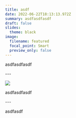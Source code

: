 ```yaml
---
title: asdf
date: 2022-06-22T18:13:13.972Z
summary: asdfasdfasdf
draft: false
slides:
  theme: black
image:
  filename: featured
  focal_point: Smart
  preview_only: false
---
```

asdfasdfasdf

\---

![](shell-simple.php.png)

asdfasdfasdf

\---

asdfasdf